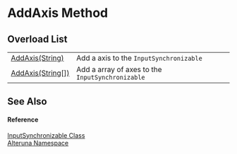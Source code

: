 # AddAxis Method


## Overload List
<table>
<tr>
<td><a href="M_Alteruna_InputSynchronizable_AddAxis">AddAxis(String)</a></td>
<td>Add a axis to the <code>InputSynchronizable</code></td></tr>
<tr>
<td><a href="M_Alteruna_InputSynchronizable_AddAxis_1">AddAxis(String[])</a></td>
<td>Add a array of axes to the <code>InputSynchronizable</code></td></tr>
</table>

## See Also


#### Reference
<a href="T_Alteruna_InputSynchronizable">InputSynchronizable Class</a>  
<a href="N_Alteruna">Alteruna Namespace</a>  
